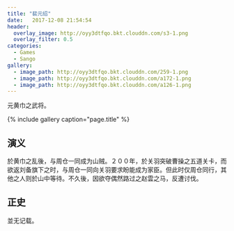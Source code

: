 ```yaml
---
title: "裴元绍"
date:   2017-12-08 21:54:54
header:
  overlay_image: http://oyy3dtfqo.bkt.clouddn.com/s3-1.png
  overlay_filter: 0.5
categories:
  - Games
  - Sango
gallery:
  - image_path: http://oyy3dtfqo.bkt.clouddn.com/259-1.png
  - image_path: http://oyy3dtfqo.bkt.clouddn.com/a172-1.png
  - image_path: http://oyy3dtfqo.bkt.clouddn.com/a126-1.png
---
```


元黄巾之武将。

{% include gallery caption="page.title" %}

## 演义

於黄巾之乱後，与周仓一同成为山贼。２００年，於关羽突破曹操之五道关卡，而欲返刘备旗下之时，与周仓一同向关羽要求盼能成为家臣。但此时仅周仓同行，其他之人则於山中等待。不久後，因欲夺偶然路过之赵雲之马，反遭讨伐。

## 正史

並无记载。